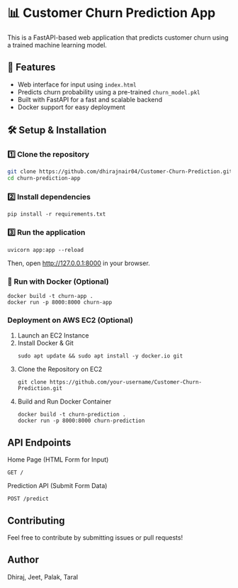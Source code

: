 # 📊 Customer Churn Prediction App

This is a FastAPI-based web application that predicts customer churn using a trained machine learning model.

## 🚀 Features
- Web interface for input using `index.html`
- Predicts churn probability using a pre-trained `churn_model.pkl`
- Built with FastAPI for a fast and scalable backend
- Docker support for easy deployment

## 🛠️ Setup & Installation

### 1️⃣ Clone the repository
```sh
git clone https://github.com/dhirajnair04/Customer-Churn-Prediction.git
cd churn-prediction-app
```

### 2️⃣ Install dependencies
```
pip install -r requirements.txt
```

### 3️⃣ Run the application
```
uvicorn app:app --reload
```
Then, open http://127.0.0.1:8000 in your browser.

### 🐳 Run with Docker (Optional)
```
docker build -t churn-app .
docker run -p 8000:8000 churn-app
```

### Deployment on AWS EC2 (Optional)
1. Launch an EC2 Instance
2. Install Docker & Git
   ```
   sudo apt update && sudo apt install -y docker.io git
   ```
3. Clone the Repository on EC2
   ```
   git clone https://github.com/your-username/Customer-Churn-Prediction.git
   ```
4. Build and Run Docker Container
   ```
   docker build -t churn-prediction .
   docker run -p 8000:8000 churn-prediction
   ```
## API Endpoints
Home Page (HTML Form for Input)
```
GET /
```

Prediction API (Submit Form Data)
```
POST /predict
```

## Contributing
Feel free to contribute by submitting issues or pull requests!

## Author
Dhiraj, Jeet, Palak, Taral
